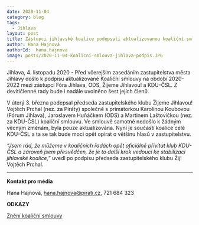 ```yaml
---
date: 2020-11-04
category: blog
tags:
  - Jihlava
layout: post
title: Zástupci jihlavské koalice podepsali aktualizovanou koaliční smlouvu
author: Hana Hajnová
authorId:  hana.hajnova
image: posts/2020-11-04-koalicni-smlouva-jihlava-podpis.JPG
---
```


Jihlava, 4. listopadu 2020 - Před včerejším zasedáním zastupitelstva města Jihlavy došlo k podpisu aktualizované Koaliční smlouvy na období 2020-2022 mezi zástupci Fóra Jihlava, ODS, Žijeme Jihlavou! a KDU-ČSL. Z devítičlenné rady bude i nadále uvolněno šest jejích členů. 

V úterý 3. března podepsal předseda zastupitelského klubu Žijeme Jihlavou! Vojtěch Prchal (nez. za Piráty) společně s primátorkou Karolínou Koubovou (Fórum Jihlava), Jaroslavem Huňáčkem (ODS) a Martinem Laštovičkou (nez. za KDU-ČSL) koaliční smlouvu. Ve smlouvě samotné nedošlo k žádným věcným změnám, byla pouze aktualizována. Nyní je součástí koalice celé KDU-ČSL a ta se tak bude moci opět opírat o většinu hlasů v zastupitelstvu.  

*“Jsem rád, že můžeme v koaličních řadách opět oficiálně přivítat klub KDU-ČSL a zároveň jsem přesvědčen, že je to další krok vedoucí ke stabilizaci jihlavské koalice,”* uvedl po podpisu předseda zastupitelského klubu Žij! Vojtěch Prchal. 

---
**Kontakt pro média**

Hana Hajnová, <hana.hajnova@pirati.cz>, 721 684 323


**ODKAZY**

[Znění koaliční smlouvy](https://a.pirati.cz/vysocina/pdf/2020-jihlavska-koalicni-smlouva.pdf)

